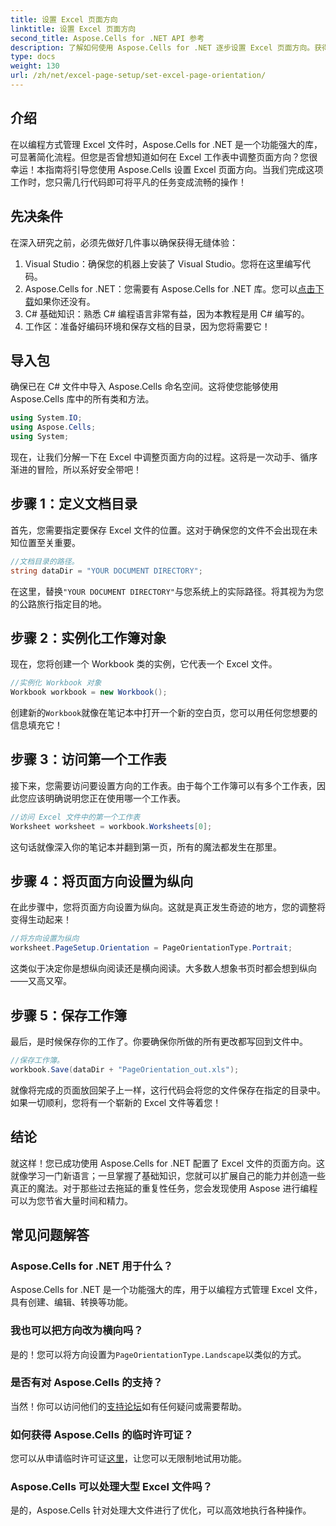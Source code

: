 ```yaml
---
title: 设置 Excel 页面方向
linktitle: 设置 Excel 页面方向
second_title: Aspose.Cells for .NET API 参考
description: 了解如何使用 Aspose.Cells for .NET 逐步设置 Excel 页面方向。获得优化结果。
type: docs
weight: 130
url: /zh/net/excel-page-setup/set-excel-page-orientation/
---
```

## 介绍

在以编程方式管理 Excel 文件时，Aspose.Cells for .NET 是一个功能强大的库，可显著简化流程。但您是否曾想知道如何在 Excel 工作表中调整页面方向？您很幸运！本指南将引导您使用 Aspose.Cells 设置 Excel 页面方向。当我们完成这项工作时，您只需几行代码即可将平凡的任务变成流畅的操作！

## 先决条件

在深入研究之前，必须先做好几件事以确保获得无缝体验：

1. Visual Studio：确保您的机器上安装了 Visual Studio。您将在这里编写代码。
2.  Aspose.Cells for .NET：您需要有 Aspose.Cells for .NET 库。您可以[点击下载](https://releases.aspose.com/cells/net/)如果你还没有。
3. C# 基础知识：熟悉 C# 编程语言非常有益，因为本教程是用 C# 编写的。
4. 工作区：准备好编码环境和保存文档的目录，因为您将需要它！

## 导入包

确保已在 C# 文件中导入 Aspose.Cells 命名空间。这将使您能够使用 Aspose.Cells 库中的所有类和方法。

```csharp
using System.IO;
using Aspose.Cells;
using System;
```

现在，让我们分解一下在 Excel 中调整页面方向的过程。这将是一次动手、循序渐进的冒险，所以系好安全带吧！

## 步骤 1：定义文档目录

首先，您需要指定要保存 Excel 文件的位置。这对于确保您的文件不会出现在未知位置至关重要。

```csharp
//文档目录的路径。
string dataDir = "YOUR DOCUMENT DIRECTORY";
```

在这里，替换`"YOUR DOCUMENT DIRECTORY"`与您系统上的实际路径。将其视为为您的公路旅行指定目的地。

## 步骤 2：实例化工作簿对象

现在，您将创建一个 Workbook 类的实例，它代表一个 Excel 文件。

```csharp
//实例化 Workbook 对象
Workbook workbook = new Workbook();
```

创建新的`Workbook`就像在笔记本中打开一个新的空白页，您可以用任何您想要的信息填充它！

## 步骤 3：访问第一个工作表

接下来，您需要访问要设置方向的工作表。由于每个工作簿可以有多个工作表，因此您应该明确说明您正在使用哪一个工作表。

```csharp
//访问 Excel 文件中的第一个工作表
Worksheet worksheet = workbook.Worksheets[0];
```

这句话就像深入你的笔记本并翻到第一页，所有的魔法都发生在那里。

## 步骤 4：将页面方向设置为纵向

在此步骤中，您将页面方向设置为纵向。这就是真正发生奇迹的地方，您的调整将变得生动起来！

```csharp
//将方向设置为纵向
worksheet.PageSetup.Orientation = PageOrientationType.Portrait;
```

这类似于决定你是想纵向阅读还是横向阅读。大多数人想象书页时都会想到纵向——又高又窄。

## 步骤 5：保存工作簿

最后，是时候保存你的工作了。你要确保你所做的所有更改都写回到文件中。

```csharp
//保存工作簿。
workbook.Save(dataDir + "PageOrientation_out.xls");
```

就像将完成的页面放回架子上一样，这行代码会将您的文件保存在指定的目录中。如果一切顺利，您将有一个崭新的 Excel 文件等着您！

## 结论

就这样！您已成功使用 Aspose.Cells for .NET 配置了 Excel 文件的页面方向。这就像学习一门新语言；一旦掌握了基础知识，您就可以扩展自己的能力并创造一些真正的魔法。对于那些过去拖延的重复性任务，您会发现使用 Aspose 进行编程可以为您节省大量时间和精力。

## 常见问题解答

### Aspose.Cells for .NET 用于什么？
Aspose.Cells for .NET 是一个功能强大的库，用于以编程方式管理 Excel 文件，具有创建、编辑、转换等功能。

### 我也可以把方向改为横向吗？
是的！您可以将方向设置为`PageOrientationType.Landscape`以类似的方式。

### 是否有对 Aspose.Cells 的支持？
当然！你可以访问他们的[支持论坛](https://forum.aspose.com/c/cells/9)如有任何疑问或需要帮助。

### 如何获得 Aspose.Cells 的临时许可证？
您可以从申请临时许可证[这里](https://purchase.aspose.com/temporary-license/)，让您可以无限制地试用功能。

### Aspose.Cells 可以处理大型 Excel 文件吗？
是的，Aspose.Cells 针对处理大文件进行了优化，可以高效地执行各种操作。